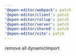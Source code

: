 ```yaml
---
'@open-editor/webpack': patch
'@open-editor/client': patch
'@open-editor/rollup': patch
'@open-editor/server': patch
'@open-editor/shared': patch
'@open-editor/vite': patch
---
```


remove all dynamicImport
